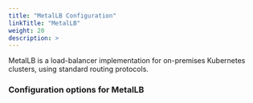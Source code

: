 ```yaml
---
title: "MetalLB Configuration"
linkTitle: "MetalLB"
weight: 20
description: >
---
```


MetalLB is a load-balancer implementation for on-premises Kubernetes clusters, using standard routing protocols.

### Configuration options for MetalLB
